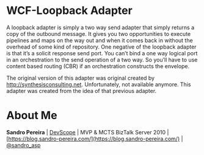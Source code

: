 # WCF-Loopback Adapter
A loopback adapter is simply a two way send adapter that simply returns a copy of the outbound message. It gives you two opportunities to execute pipelines and maps on the way out and when it comes back in without the overhead of some kind of repository. One negative of the loopback adapter is that it’s a solicit response send port. You can’t bind a one way logical port in an orchestration to the send operation of a two way. So you’ll have to use content based routing (CBR) if an orchestration constructs the envelope.

The original version of this adapter was original created by http://synthesisconsulting.net. Unfortunately, not available anymore. This adapter was created from the idea of that previous adapter. 

# About Me
**Sandro Pereira** | [DevScope](http://www.devscope.net/) | MVP & MCTS BizTalk Server 2010 | [https://blog.sandro-pereira.com/](https://blog.sandro-pereira.com/) | [@sandro_asp](https://twitter.com/sandro_asp)
